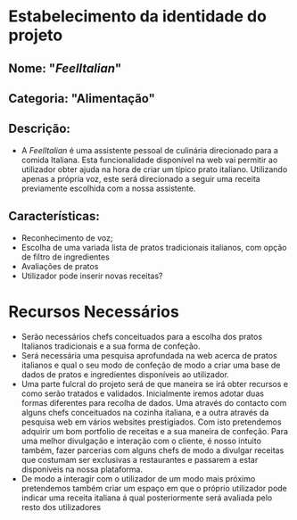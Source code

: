 # Estabelecimento da identidade do projeto 
## **Nome**: "*FeelItalian*" 
## **Categoria**: "Alimentação"
## **Descrição**:
- A *FeelItalian* é uma assistente pessoal de culinária direcionado para a comida Italiana. Esta funcionalidade disponível na web vai permitir ao utilizador obter ajuda na hora de criar um típico prato italiano. Utilizando apenas a própria voz, este será direcionado a seguir uma receita previamente escolhida com a nossa assistente. 
## **Características**:
- Reconhecimento de voz;
- Escolha de uma variada lista de pratos tradicionais italianos, com opção de filtro de ingredientes
- Avaliações de pratos
- Utilizador pode inserir novas receitas?


# Recursos Necessários 
- Serão necessários chefs conceituados para a escolha dos pratos Italianos tradicionais e a sua forma de confeção. 
- Será necessária uma pesquisa aprofundada na web acerca de pratos italianos e qual o seu modo de confeção de modo a criar uma base de dados de pratos e ingredientes disponíveis ao utilizador.
- Uma parte fulcral do projeto será de que maneira se irá obter recursos e como serão tratados e validados. Inicialmente iremos adotar duas formas diferentes para recolha de dados. Uma através do contacto com alguns chefs conceituados na cozinha italiana, e a outra através da pesquisa web em vários websites prestigiados. Com isto pretendemos adquirir um bom portfolio de receitas e a sua maneira de confeção. Para uma melhor divulgação e interação com o cliente, é nosso intuito também, fazer parcerias com alguns chefs de modo a divulgar receitas que costumam ser exclusivas a restaurantes e passarem a estar disponíveis na nossa plataforma.
- De modo a interagir com o utilizador de um modo mais próximo pretendemos também criar um espaço em que o próprio utilizador pode indicar uma receita italiana á qual posteriormente será avaliada pelo resto dos utilizadores
